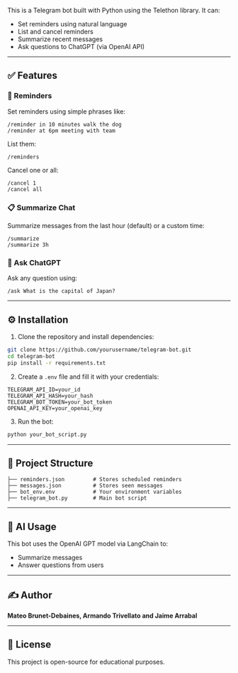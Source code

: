 This is a Telegram bot built with Python using the Telethon library. It can:
- Set reminders using natural language
- List and cancel reminders
- Summarize recent messages
- Ask questions to ChatGPT (via OpenAI API)

---

## ✅ Features

### 🔔 Reminders
Set reminders using simple phrases like:
```
/reminder in 10 minutes walk the dog
/reminder at 6pm meeting with team
```

List them:
```
/reminders
```

Cancel one or all:
```
/cancel 1
/cancel all
```

### 📋 Summarize Chat
Summarize messages from the last hour (default) or a custom time:
```
/summarize
/summarize 3h
```

### 💬 Ask ChatGPT
Ask any question using:
```
/ask What is the capital of Japan?
```

---

## ⚙️ Installation
1. Clone the repository and install dependencies:
```bash
git clone https://github.com/yourusername/telegram-bot.git
cd telegram-bot
pip install -r requirements.txt
```

2. Create a `.env` file and fill it with your credentials:
```
TELEGRAM_API_ID=your_id
TELEGRAM_API_HASH=your_hash
TELEGRAM_BOT_TOKEN=your_bot_token
OPENAI_API_KEY=your_openai_key
```

3. Run the bot:
```bash
python your_bot_script.py
```

---

## 📁 Project Structure
```
├── reminders.json         # Stores scheduled reminders
├── messages.json          # Stores seen messages
├── bot_env.env            # Your environment variables
├── telegram_bot.py        # Main bot script
```

---

## 🧠 AI Usage
This bot uses the OpenAI GPT model via LangChain to:
- Summarize messages
- Answer questions from users

---

## ✍️ Author
**Mateo Brunet-Debaines, Armando Trivellato and Jaime Arrabal**

---

## 📝 License
This project is open-source for educational purposes.
